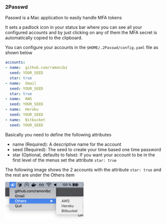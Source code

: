 ### 2Passwd
Passwd is a Mac application to easily handle MFA tokens

It sets a padlock icon in your status bar where you can see all your configured accounts
and by just clicking on any of them the MFA secret is   automatically copied to the clipboard.

You can configure your accounts in the `$HOME/.2Passwd/config.yaml` file as shown below

```yaml
accounts:
- name:  github.com/ramonibz
  seed: YOUR_SEED
  star: true
- name:  Gmail
  seed: YOUR_SEED
  star: true
- name:  AWS
  seed: YOUR_SEED
- name:  Heroku
  seed: YOUR_SEED
- name:  Bitbucket
  seed: YOUR_SEED
```

Basically you need to define the following attributes
- name (Required): A descriptive name for the account
- seed (Required): The seed to create your time based one time password
- star (Optional, defaults to false): If you want your account to be in the first level of the menus set the attribute `star: true`

The following image shows the 2 accounts with the attribute `star: true` and the rest are under the Others item


<img src="https://raw.githubusercontent.com/ramonibz/2Passwd/master/static/MenuBar.png" width="50%"/>
